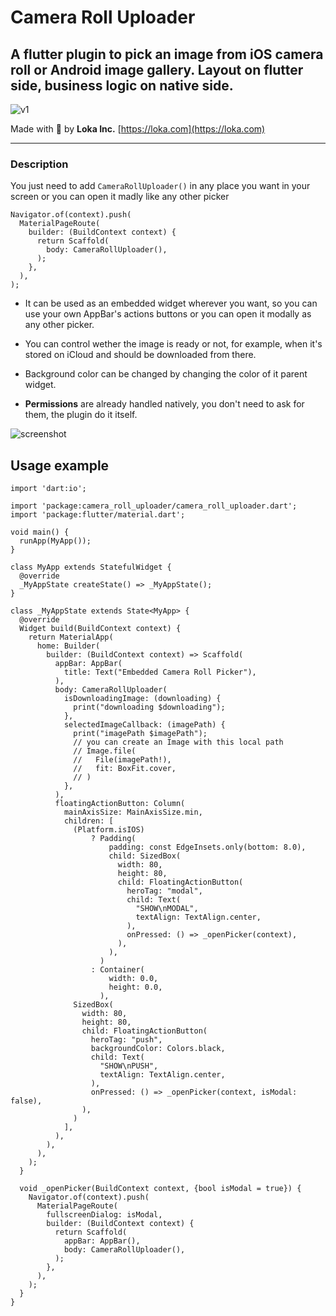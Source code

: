 # Camera Roll Uploader

## A flutter plugin to pick an image from iOS camera roll or Android image gallery. Layout on flutter side, business logic on native side.

![v1](https://user-images.githubusercontent.com/14978705/124298979-30142480-db5d-11eb-8f57-127b4d47e230.png)

Made with 💙 by **Loka Inc.** [https://loka.com](https://loka.com)

<hr>

### Description

You just need to add `CameraRollUploader()` in any place you want in your screen or you can open it madly like any other picker

```
Navigator.of(context).push(
  MaterialPageRoute(
    builder: (BuildContext context) {
      return Scaffold(
        body: CameraRollUploader(),
      );
    },
  ),
);
```

- It can be used as an embedded widget wherever you want, so you can use your own AppBar's actions buttons or you can open it modally as any other picker.

- You can control wether the image is ready or not, for example, when it's stored on iCloud and should be downloaded from there.

- Background color can be changed by changing the color of it parent widget.

- **Permissions** are already handled natively, you don't need to ask for them, the plugin do it itself.

![screenshot](https://user-images.githubusercontent.com/14978705/123599875-5ef56800-d7f6-11eb-888c-76cdbd3280da.jpg)

## Usage example

```
import 'dart:io';

import 'package:camera_roll_uploader/camera_roll_uploader.dart';
import 'package:flutter/material.dart';

void main() {
  runApp(MyApp());
}

class MyApp extends StatefulWidget {
  @override
  _MyAppState createState() => _MyAppState();
}

class _MyAppState extends State<MyApp> {
  @override
  Widget build(BuildContext context) {
    return MaterialApp(
      home: Builder(
        builder: (BuildContext context) => Scaffold(
          appBar: AppBar(
            title: Text("Embedded Camera Roll Picker"),
          ),
          body: CameraRollUploader(
            isDownloadingImage: (downloading) {
              print("downloading $downloading");
            },
            selectedImageCallback: (imagePath) {
              print("imagePath $imagePath");
              // you can create an Image with this local path
              // Image.file(
              //   File(imagePath!),
              //   fit: BoxFit.cover,
              // )
            },
          ),
          floatingActionButton: Column(
            mainAxisSize: MainAxisSize.min,
            children: [
              (Platform.isIOS)
                  ? Padding(
                      padding: const EdgeInsets.only(bottom: 8.0),
                      child: SizedBox(
                        width: 80,
                        height: 80,
                        child: FloatingActionButton(
                          heroTag: "modal",
                          child: Text(
                            "SHOW\nMODAL",
                            textAlign: TextAlign.center,
                          ),
                          onPressed: () => _openPicker(context),
                        ),
                      ),
                    )
                  : Container(
                      width: 0.0,
                      height: 0.0,
                    ),
              SizedBox(
                width: 80,
                height: 80,
                child: FloatingActionButton(
                  heroTag: "push",
                  backgroundColor: Colors.black,
                  child: Text(
                    "SHOW\nPUSH",
                    textAlign: TextAlign.center,
                  ),
                  onPressed: () => _openPicker(context, isModal: false),
                ),
              )
            ],
          ),
        ),
      ),
    );
  }

  void _openPicker(BuildContext context, {bool isModal = true}) {
    Navigator.of(context).push(
      MaterialPageRoute(
        fullscreenDialog: isModal,
        builder: (BuildContext context) {
          return Scaffold(
            appBar: AppBar(),
            body: CameraRollUploader(),
          );
        },
      ),
    );
  }
}
```
